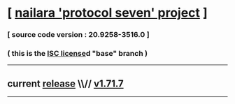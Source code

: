 
# [ [nailara 'protocol seven' project](http://nailara.network/) ]

### [ source code version : 20.9258-3516.0 ]

### ( this is the [ISC license](license)d "base" branch )
---
## current [release](https://github.com/taekiten/nailara/releases) \\\\// [v1.71.7](https://github.com/taekiten/nailara/releases/tag/v1.71.7)
---
